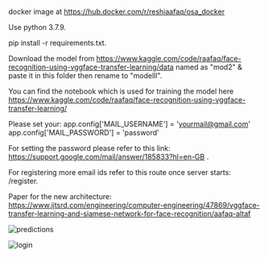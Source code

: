 docker image at https://hub.docker.com/r/reshiaafaq/osa_docker

Use python 3.7.9.

pip install -r requirements.txt.

Download the model from https://www.kaggle.com/code/raafaq/face-recognition-using-vggface-transfer-learning/data named as "mod2" & paste it in this folder then rename to "modelll".

You can find the notebook which is used for training the model here https://www.kaggle.com/code/raafaq/face-recognition-using-vggface-transfer-learning/

Please set your:
app.config['MAIL_USERNAME'] = 'yourmail@gmail.com'
app.config['MAIL_PASSWORD'] = 'password'

For setting the password please refer to this link: https://support.google.com/mail/answer/185833?hl=en-GB .

For registering more email ids refer to this route once server starts: /register.

Paper for the new architecture: https://www.ijtsrd.com/engineering/computer-engineering/47869/vggface-transfer-learning-and-siamese-network-for-face-recognition/aafaq-altaf

![predictions](https://user-images.githubusercontent.com/70970247/173773458-23bafa00-967f-4ffb-9ca4-ccfe19a52999.PNG)

![login](https://user-images.githubusercontent.com/70970247/173773539-df1ffa27-b664-498f-8252-75ff6711a0d5.PNG)




